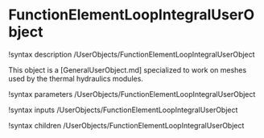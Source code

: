 # FunctionElementLoopIntegralUserObject

!syntax description /UserObjects/FunctionElementLoopIntegralUserObject

This object is a [GeneralUserObject.md] specialized to work on meshes used by the
thermal hydraulics modules.

!syntax parameters /UserObjects/FunctionElementLoopIntegralUserObject

!syntax inputs /UserObjects/FunctionElementLoopIntegralUserObject

!syntax children /UserObjects/FunctionElementLoopIntegralUserObject
